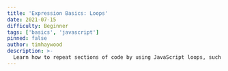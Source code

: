 ```yaml
---
title: 'Expression Basics: Loops'
date: 2021-07-15
difficulty: Beginner
tags: ['basics', 'javascript']
pinned: false
author: timhaywood
description: >-
  Learn how to repeat sections of code by using JavaScript loops, such as `for` and `while`.
---
```


[mdn referance]: https://developer.mozilla.org/en-US/docs/Learn/JavaScript/Building_blocks/Looping_code
